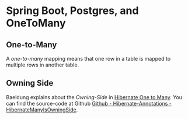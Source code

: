 # Spring Boot, Postgres, and OneToMany

## One-to-Many

A _one-to-many_ mapping means that one row in a table is mapped to multiple rows in another table.


## Owning Side

Baeldung explains about the _Owning-Side_ in [Hibernate One to Many](https://www.baeldung.com/hibernate-one-to-many).
You can find the source-code at Github [Github - Hibernate-Annotations - HibernateManyIsOwningSide](https://github.com/eugenp/tutorials/tree/master/persistence-modules/hibernate-annotations/src/main/java/com/baeldung/hibernate/oneToMany).

